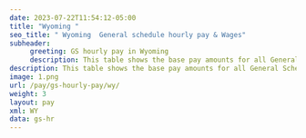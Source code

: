 ```yaml
---
date: 2023-07-22T11:54:12-05:00
title: "Wyoming "
seo_title: " Wyoming  General schedule hourly pay & Wages"
subheader:
     greeting: GS hourly pay in Wyoming 
     description: This table shows the base pay amounts for all General Schedule employees based on the 2023 GS Pay Scale, as published by the Office of Personnel Management.
description: This table shows the base pay amounts for all General Schedule employees based on the 2023 GS Pay Scale, as published by the Office of Personnel Management.
image: 1.png
url: /pay/gs-hourly-pay/wy/
weight: 3
layout: pay
xml: WY
data: gs-hr
---
```

